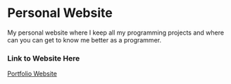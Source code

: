 # Personal Website

My personal website where I keep all my programming projects and where can you can get to know me better as a programmer.

### Link to Website Here
[Portfolio Website](https://danielkurien.netlify.app/)


